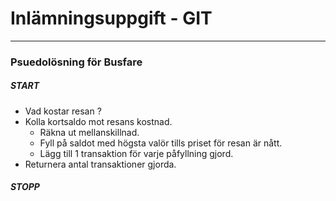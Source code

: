 # Inlämningsuppgift - GIT
--- 
### Psuedolösning för **Busfare**   

##### START
+ Vad kostar resan ?  
+ Kolla kortsaldo mot resans kostnad.  
  - Räkna ut mellanskillnad.  
  - Fyll på saldot med högsta valör tills priset för resan är nått.  
  - Lägg till 1 transaktion för varje påfyllning gjord.  
+ Returnera antal transaktioner gjorda.   
##### STOPP 
